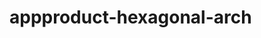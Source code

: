    # appproduct-hexagonal-arch                 
            
         
               
           
        
            
              
   
     
